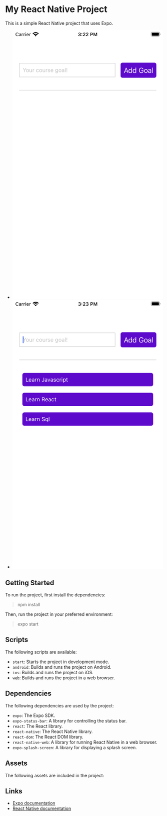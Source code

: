 # My React Native Project

This is a simple React Native project that uses Expo.


* ![SCourses](assets/Simulator_iPhone_SE.png)
* ![SCourses](assets/Simulator_%20iPhone.png)

## Getting Started

To run the project, first install the dependencies:

> npm install


Then, run the project in your preferred environment:

> expo start


## Scripts

The following scripts are available:

* `start`: Starts the project in development mode.
* `android`: Builds and runs the project on Android.
* `ios`: Builds and runs the project on iOS.
* `web`: Builds and runs the project in a web browser.

## Dependencies

The following dependencies are used by the project:

* `expo`: The Expo SDK.
* `expo-status-bar`: A library for controlling the status bar.
* `react`: The React library.
* `react-native`: The React Native library.
* `react-dom`: The React DOM library.
* `react-native-web`: A library for running React Native in a web browser.
* `expo-splash-screen`: A library for displaying a splash screen.

## Assets

The following assets are included in the project:



## Links

* [Expo documentation](https://docs.expo.io/)
* [React Native documentation](https://reactnative.dev/)
